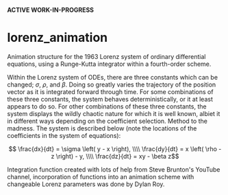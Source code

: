 **ACTIVE WORK-IN-PROGRESS**
# lorenz_animation
Animation structure for the 1963 Lorenz system of ordinary differential equations, using a Runge-Kutta integrator within a fourth-order scheme.

Within the Lorenz system of ODEs, there are three constants which can be changed; $\sigma$, $\rho$, and $\beta$. Doing so greatly varies the trajectory of the position vector as it is integrated forward through time. For some combinations of these three constants, the system behaves deterministically, or it at least appears to do so. For other combinations of these three constants, the system displays the wildly chaotic nature for which it is well known, albiet it in different ways depending on the coefficient selection. Method to the madness. The system is described below (note the locations of the coefficients in the system of equations):

$$ \frac{dx}{dt} = \sigma \left( y - x \right), \\\\
\frac{dy}{dt} = x \left( \rho - z \right) - y, \\\\
\frac{dz}{dt} = xy - \beta z$$

Integration function created with lots of help from 
Steve Brunton's YouTube channel, incorporation of functions into
an animation scheme with changeable Lorenz parameters was done 
by Dylan Roy.
